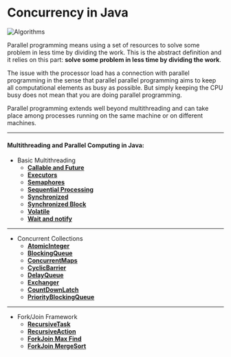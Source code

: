 # Concurrency in Java

![Algorithms](https://img.shields.io/badge/Concurrent-Programming--in--Java-green.svg?longCache=true&style=for-the-badge)

Parallel programming means using a set of resources to solve some problem in less time by dividing the work. This is the abstract definition and it relies on this part: **solve some problem in less time by dividing the work**. 

The issue with the processor load has a connection with parallel programming in the sense that parallel parallel programming aims to keep all computational elements as busy as possible. But simply keeping the CPU busy does not mean that you are doing parallel programming.

Parallel programming extends well beyond multithreading and can take place among processes running on the same machine or on different machines.

------

#### Multithreading and Parallel Computing in Java:

- Basic Multithreading
  -  **[Callable and Future](https://github.com/jszlenk/Concurrency-in-Java/tree/master/BasicMultithreading/src/CallableAndFuture)**
  -  **[Executors](https://github.com/jszlenk/Concurrency-in-Java/tree/master/BasicMultithreading/src/Executors)**
  -  **[Semaphores](https://github.com/jszlenk/Concurrency-in-Java/tree/master/BasicMultithreading/src/Semaphores)**
  -  **[Sequential Processing](https://github.com/jszlenk/Concurrency-in-Java/tree/master/BasicMultithreading/src/SequentialProcessing)**
  -  **[Synchronized](https://github.com/jszlenk/Concurrency-in-Java/tree/master/BasicMultithreading/src/Synchronized)**
  -  **[Synchronized Block](https://github.com/jszlenk/Concurrency-in-Java/tree/master/BasicMultithreading/src/SynchronizedBlock)**
  -  **[Volatile](https://github.com/jszlenk/Concurrency-in-Java/tree/master/BasicMultithreading/src/Volatile)**
  -  **[Wait and notify](https://github.com/jszlenk/Concurrency-in-Java/tree/master/BasicMultithreading/src/WaitAndNotify)**

---

- Concurrent Collections
  -  **[AtomicInteger](https://github.com/jszlenk/Concurrency-in-Java/tree/master/ConcurrentCollections/src/AtomicInteger)**
  -  **[BlockingQueue](https://github.com/jszlenk/Concurrency-in-Java/tree/master/ConcurrentCollections/src/BlockingQueue)**
  -  **[ConcurrentMaps](https://github.com/jszlenk/Concurrency-in-Java/tree/master/ConcurrentCollections/src/ConcurrentMaps)**
  -  **[CyclicBarrier](https://github.com/jszlenk/Concurrency-in-Java/tree/master/ConcurrentCollections/src/CyclicBarrier)**
  -  **[DelayQueue](https://github.com/jszlenk/Concurrency-in-Java/tree/master/ConcurrentCollections/src/DelayQueue)**
  -  **[Exchanger](https://github.com/jszlenk/Concurrency-in-Java/tree/master/ConcurrentCollections/src/Exchanger)**
  -  **[CountDownLatch](https://github.com/jszlenk/Concurrency-in-Java/tree/master/ConcurrentCollections/src/Latch)**
  -  **[PriorityBlockingQueue](https://github.com/jszlenk/Concurrency-in-Java/tree/master/ConcurrentCollections/src/PriorityBlockingQueue)**

---

- Fork/Join Framework
  -  **[RecursiveTask](https://github.com/jszlenk/Concurrency-in-Java/tree/master/ForkJoinFramework/src/RecursiveTask)**
  -  **[RecursiveAction](https://github.com/jszlenk/Concurrency-in-Java/tree/master/ForkJoinFramework/src/RecursiveAction)**
  -  **[ForkJoin Max Find](https://github.com/jszlenk/Concurrency-in-Java/tree/master/ForkJoinFramework/src/ForkJoinMaxFind)**
  -  **[ForkJoin MergeSort](https://github.com/jszlenk/Concurrency-in-Java/tree/master/ForkJoinFramework/src/ForkJoinMergeSort)**